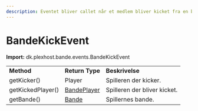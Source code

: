 ```yaml
---
description: Eventet bliver callet når et medlem bliver kicket fra en bande.
---
```


# BandeKickEvent

**Import:** dk.plexhost.bande.events.BandeKickEvent

|                   |                                          |                              |
| ----------------- | ---------------------------------------- | ---------------------------- |
| **Method**        | **Return Type**                          | **Beskrivelse**              |
| getKicker()       | Player                                   | Spilleren der kicker.        |
| getKickedPlayer() | [BandePlayer](../classes/bandeplayer.md) | Spilleren der bliver kicket. |
| getBande()        | [Bande](../classes/bande.md)             | Spillernes bande.            |
